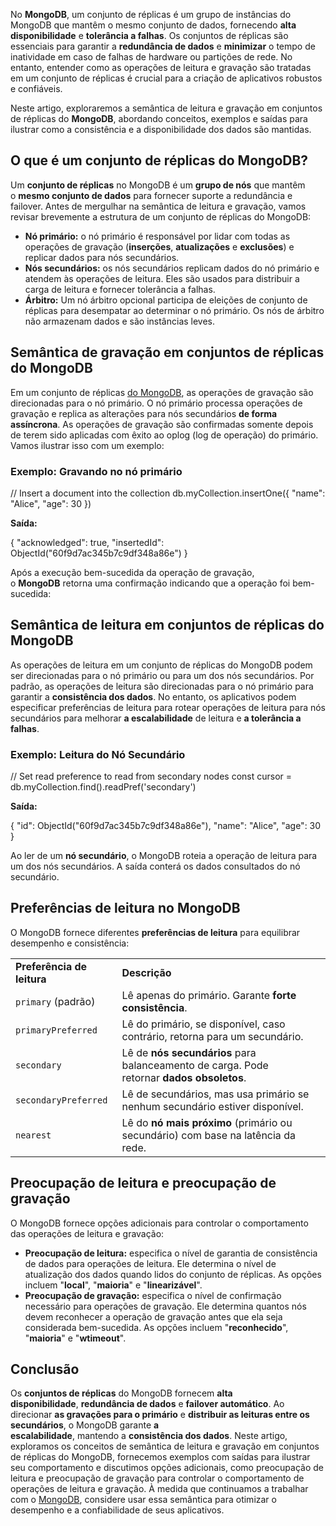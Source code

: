 No **MongoDB**, um conjunto de réplicas é um grupo de instâncias do MongoDB que mantêm o mesmo conjunto de dados, fornecendo **alta disponibilidade** e **tolerância a falhas**. Os conjuntos de réplicas são essenciais para garantir a **redundância de dados** e **minimizar** o tempo de inatividade em caso de falhas de hardware ou partições de rede. No entanto, entender como as operações de leitura e gravação são tratadas em um conjunto de réplicas é crucial para a criação de aplicativos robustos e confiáveis.

Neste artigo, exploraremos a semântica de leitura e gravação em conjuntos de réplicas do **MongoDB**, abordando conceitos, exemplos e saídas para ilustrar como a consistência e a disponibilidade dos dados são mantidas.

## O que é um conjunto de réplicas do MongoDB?

Um **conjunto de réplicas** no MongoDB é um **grupo de nós** que mantêm o **mesmo conjunto de dados** para fornecer suporte a redundância e failover. Antes de mergulhar na semântica de leitura e gravação, vamos revisar brevemente a estrutura de um conjunto de réplicas do MongoDB:

- **Nó primário:** o nó primário é responsável por lidar com todas as operações de gravação (**inserções**, **atualizações** e **exclusões**) e replicar dados para nós secundários.
- **Nós secundários:** os nós secundários replicam dados do nó primário e atendem às operações de leitura. Eles são usados para distribuir a carga de leitura e fornecer tolerância a falhas.
- **Árbitro:** Um nó árbitro opcional participa de eleições de conjunto de réplicas para desempatar ao determinar o nó primário. Os nós de árbitro não armazenam dados e são instâncias leves.

## Semântica de gravação em conjuntos de réplicas do MongoDB

Em um conjunto de réplicas [do MongoDB](https://www.geeksforgeeks.org/what-is-mongodb-working-and-features/), as operações de gravação são direcionadas para o nó primário. O nó primário processa operações de gravação e replica as alterações para nós secundários **de forma assíncrona**. As operações de gravação são confirmadas somente depois de terem sido aplicadas com êxito ao oplog (log de operação) do primário. Vamos ilustrar isso com um exemplo:

### Exemplo: Gravando no nó primário

// Insert a document into the collection
db.myCollection.insertOne({ "name": "Alice", "age": 30 })

**Saída:**

{
  "acknowledged": true,
  "insertedId": ObjectId("60f9d7ac345b7c9df348a86e")
}

Após a execução bem-sucedida da operação de gravação, o **MongoDB** retorna uma confirmação indicando que a operação foi bem-sucedida:

## Semântica de leitura em conjuntos de réplicas do MongoDB

As operações de leitura em um conjunto de réplicas do MongoDB podem ser direcionadas para o nó primário ou para um dos nós secundários. Por padrão, as operações de leitura são direcionadas para o nó primário para garantir a **consistência dos dados**. No entanto, os aplicativos podem especificar preferências de leitura para rotear operações de leitura para nós secundários para melhorar **a escalabilidade** de leitura e **a tolerância a falhas**.

### Exemplo: Leitura do Nó Secundário

// Set read preference to read from secondary nodes
const cursor = db.myCollection.find().readPref('secondary')

**Saída:**

{ "id": ObjectId("60f9d7ac345b7c9df348a86e"), "name": "Alice", "age": 30 }

Ao ler de um **nó secundário**, o MongoDB roteia a operação de leitura para um dos nós secundários. A saída conterá os dados consultados do nó secundário.

## **Preferências de leitura no MongoDB**

O MongoDB fornece diferentes **preferências de leitura** para equilibrar desempenho e consistência:

|                            |                                                                                           |
| -------------------------- | ----------------------------------------------------------------------------------------- |
| **Preferência de leitura** | **Descrição**                                                                             |
| `primary` (padrão)         | Lê apenas do primário. Garante **forte consistência**.                                    |
| `primaryPreferred`         | Lê do primário, se disponível, caso contrário, retorna para um secundário.                |
| `secondary`                | Lê de **nós secundários** para balanceamento de carga. Pode retornar **dados obsoletos**. |
| `secondaryPreferred`       | Lê de secundários, mas usa primário se nenhum secundário estiver disponível.              |
| `nearest`                  | Lê do **nó mais próximo** (primário ou secundário) com base na latência da rede.          |

## Preocupação de leitura e preocupação de gravação

O MongoDB fornece opções adicionais para controlar o comportamento das operações de leitura e gravação:

- **Preocupação de leitura:** especifica o nível de garantia de consistência de dados para operações de leitura. Ele determina o nível de atualização dos dados quando lidos do conjunto de réplicas. As opções incluem "**local**", "**maioria**" e "**linearizável**".
- **Preocupação de gravação:** especifica o nível de confirmação necessário para operações de gravação. Ele determina quantos nós devem reconhecer a operação de gravação antes que ela seja considerada bem-sucedida. As opções incluem "**reconhecido**", "**maioria**" e "**wtimeout**".

## Conclusão

Os **conjuntos de réplicas** do MongoDB fornecem **alta disponibilidade**, **redundância de dados** e **failover automático**. Ao direcionar **as gravações para o primário** e **distribuir as leituras entre os secundários**, o MongoDB garante **a escalabilidade**, mantendo a **consistência dos dados**. Neste artigo, exploramos os conceitos de semântica de leitura e gravação em conjuntos de réplicas do MongoDB, fornecemos exemplos com saídas para ilustrar seu comportamento e discutimos opções adicionais, como preocupação de leitura e preocupação de gravação para controlar o comportamento de operações de leitura e gravação. À medida que continuamos a trabalhar com o [MongoDB](https://www.geeksforgeeks.org/mongodb-an-introduction/), considere usar essa semântica para otimizar o desempenho e a confiabilidade de seus aplicativos.